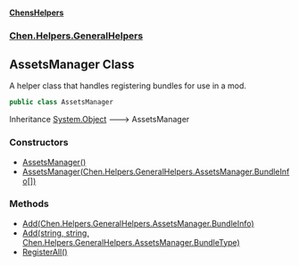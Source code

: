 
#### [ChensHelpers](./index 'index')

### [Chen.Helpers.GeneralHelpers](./ETEQ0RLckShPNesJc2reiw 'Chen.Helpers.GeneralHelpers')

## AssetsManager Class
A helper class that handles registering bundles for use in a mod.  
```csharp
public class AssetsManager
```
Inheritance [System.Object](https://docs.microsoft.com/en-us/dotnet/api/System.Object 'System.Object') &#129106; AssetsManager  

### Constructors
- [AssetsManager()](./OAoY68YU6bxtNOIWc0o9jQ 'Chen.Helpers.GeneralHelpers.AssetsManager.AssetsManager()')
- [AssetsManager(Chen.Helpers.GeneralHelpers.AssetsManager.BundleInfo[])](./mS+XLda+07+fl-5obUhKnw 'Chen.Helpers.GeneralHelpers.AssetsManager.AssetsManager(Chen.Helpers.GeneralHelpers.AssetsManager.BundleInfo[])')

### Methods
- [Add(Chen.Helpers.GeneralHelpers.AssetsManager.BundleInfo)](./mTtO4Slz7ywdHP16vVrU-Q 'Chen.Helpers.GeneralHelpers.AssetsManager.Add(Chen.Helpers.GeneralHelpers.AssetsManager.BundleInfo)')
- [Add(string, string, Chen.Helpers.GeneralHelpers.AssetsManager.BundleType)](./F2pgMEUq8vCDaKTuQuYWjw 'Chen.Helpers.GeneralHelpers.AssetsManager.Add(string, string, Chen.Helpers.GeneralHelpers.AssetsManager.BundleType)')
- [RegisterAll()](./vrjqjcWhljnFEuRUknvJ3Q 'Chen.Helpers.GeneralHelpers.AssetsManager.RegisterAll()')
